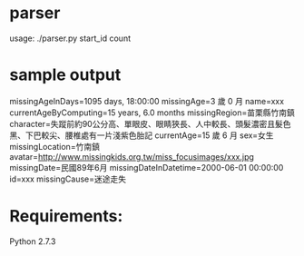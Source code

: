 parser
======
usage: ./parser.py start_id count


sample output
======
missingAgeInDays=1095 days, 18:00:00
missingAge=3 歲 0 月
name=xxx
currentAgeByComputing=15 years, 6.0 months
missingRegion=苗栗縣竹南鎮
character=失蹤前約90公分高、單眼皮、眼睛狹長、人中較長、頭髮濃密且髮色黑、下巴較尖、腰椎處有一片淺紫色胎記
currentAge=15 歲 6 月
sex=女生
missingLocation=竹南鎮
avatar=http://www.missingkids.org.tw/miss_focusimages/xxx.jpg
missingDate=民國89年6月
missingDateInDatetime=2000-06-01 00:00:00
id=xxx
missingCause=迷途走失

Requirements:
======
Python 2.7.3
